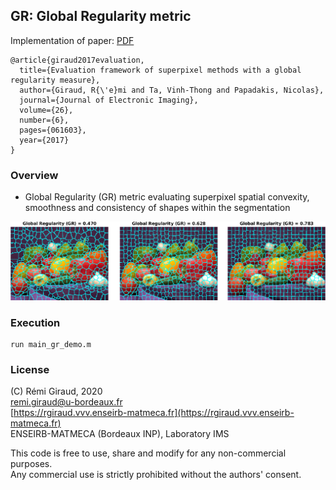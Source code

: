 ## GR: Global Regularity metric

Implementation of paper:   [PDF](https://hal.archives-ouvertes.fr/hal-01519635/file/Giraud_JEI_GR.pdf)
```
@article{giraud2017evaluation,
  title={Evaluation framework of superpixel methods with a global regularity measure},
  author={Giraud, R{\'e}mi and Ta, Vinh-Thong and Papadakis, Nicolas},
  journal={Journal of Electronic Imaging},
  volume={26},
  number={6},
  pages={061603},
  year={2017}
}
```

### Overview

- Global Regularity (GR) metric evaluating superpixel spatial convexity, smoothness and consistency of shapes within the segmentation 

![image](./Figures/gr_examples.png)


### Execution
```
run main_gr_demo.m    
```


### License

(C) Rémi Giraud, 2020  
remi.giraud@u-bordeaux.fr  
[https://rgiraud.vvv.enseirb-matmeca.fr](https://rgiraud.vvv.enseirb-matmeca.fr)  
ENSEIRB-MATMECA (Bordeaux INP), Laboratory IMS

This code is free to use, share and modify for any non-commercial purposes.  
Any commercial use is strictly prohibited without the authors' consent.
```


